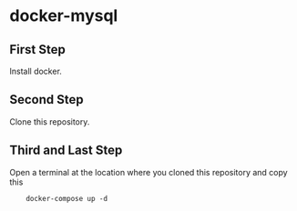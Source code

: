 # docker-mysql

## First Step

Install docker.

## Second Step

Clone this repository.

## Third and Last Step

Open a terminal at the location where you cloned this repository and copy this

```
    docker-compose up -d
```
